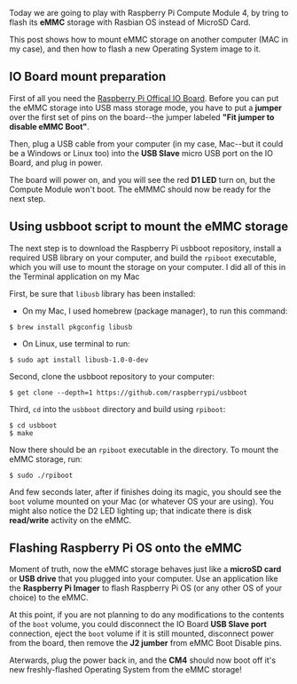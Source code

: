 Today we are going to play with Raspberry Pi Compute Module 4, by tring to flash its **eMMC** storage with Rasbian OS instead of MicroSD Card.

This post shows how to mount eMMC storage on another computer (MAC in my case), and then how to flash a new Operating System image to it.

## IO Board mount preparation 
First of all you need the [Raspberry Pi Offical IO Board](https://www.raspberrypi.com/products/compute-module-4-io-board/ "IO Board").
Before you can put the eMMC storage into USB mass storage mode, you have to put a **jumper** over the first set of pins on the board--the jumper labeled **"Fit jumper to disable eMMC Boot"**.

Then, plug a USB cable from your computer (in my case, Mac--but it could be a Windows or Linux too) into the **USB Slave** micro USB port on the IO Board, and plug in power.

The board will power on, and you will see the red **D1 LED** turn on, but the Compute Module won't boot. The eMMMC should now be ready for the next step.

## Using usbboot script to mount the eMMC storage
The next step is to download the Raspberry Pi usbboot repository, install a required USB library on your computer, and build the `rpiboot` executable, which you will use to mount the storage on your computer. I did all of this in the Terminal application on my Mac

First, be sure that `libusb` library has been installed:
- On my Mac, I used homebrew (package manager), to run this command:
``` 
$ brew install pkgconfig libusb
```
- On Linux, use terminal to run: 
``` 
$ sudo apt install libusb-1.0-0-dev
```

Second, clone the usbboot repository to your computer:
``` 
$ get clone --depth=1 https://github.com/raspberrypi/usbboot 
```

Third, `cd` into the `usbboot` directory and build using `rpiboot`:
```
$ cd usbboot
$ make
```

Now there should be an `rpiboot` executable in the directory. To mount the eMMC storage, run:
```
$ sudo ./rpiboot
```

And few seconds later, after if finishes doing its magic, you should see the `boot` volume mounted on your Mac (or whatever OS your are using).
You might also notice the D2 LED lighting up; that indicate there is disk **read/write** activity on the eMMC.

## Flashing Raspberry Pi OS onto the eMMC
Moment of truth, now the eMMC storage behaves just like a **microSD card** or **USB drive** that you plugged into your computer. Use an application like the **Raspberry Pi Imager** to flash Raspberry Pi OS (or any other OS of your choice) to the eMMC.

At this point, if you are not planning to do any modifications to the contents  of the `boot` volume, you could disconnect the IO Board **USB Slave port** connection, eject the `boot` volume if it is still mounted, disconnect power from the board, then remove the **J2 jumber** from eMMC Boot Disable pins.

Aterwards, plug the power back in, and the **CM4** should now boot off it's new freshly-flashed Operating System from the eMMC storage!
